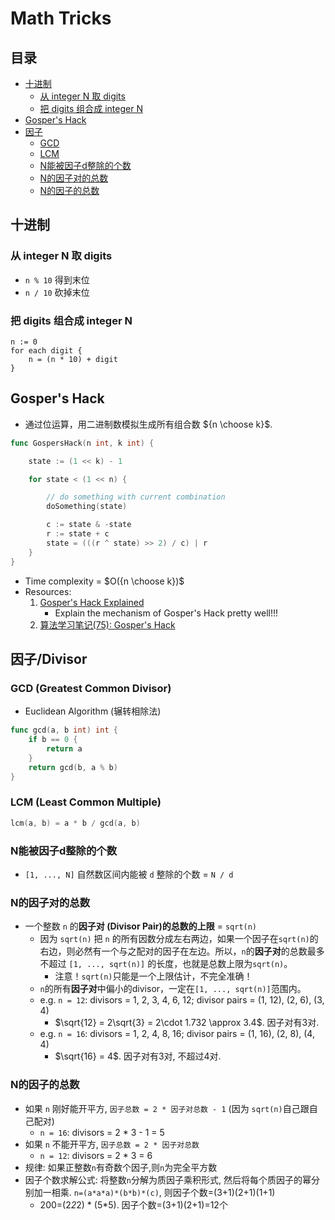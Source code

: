# Math Tricks


## 目录
* [十进制](#十进制)
    * [从 integer N 取 digits](#从-integer-n-取-digits)
    * [把 digits 组合成 integer N](#把-digits-组合成-integer-n)
* [Gosper's Hack](#gospers-hack)
* [因子](#因子divisor)
    * [GCD](#gcd-greatest-common-divisor)
    * [LCM](#lcm-least-common-multiple)
    * [N能被因子d整除的个数](#n能被因子d整除的个数)
    * [N的因子对的总数](#n的因子对的总数)
    * [N的因子的总数](#n的因子的总数)

## 十进制
### 从 integer N 取 digits
* `n % 10` 得到末位
* `n / 10` 砍掉末位

### 把 digits 组合成 integer N
```
n := 0
for each digit {
    n = (n * 10) + digit
}
```

## Gosper's Hack
* 通过位运算，用二进制数模拟生成所有组合数 ${n \choose k}$.
```go
func GospersHack(n int, k int) {

	state := (1 << k) - 1

	for state < (1 << n) {

		// do something with current combination
		doSomething(state)

		c := state & -state
		r := state + c
		state = (((r ^ state) >> 2) / c) | r
	}
}
```
* Time complexity = $O({n \choose k})$
* Resources:
    1. [Gosper's Hack Explained](https://programmingforinsomniacs.blogspot.com/2018/03/gospers-hack-explained.html)
        - Explain the mechanism of Gosper's Hack pretty well!!!
    2. [算法学习笔记(75): Gosper's Hack](https://zhuanlan.zhihu.com/p/360512296)

## 因子/Divisor
### GCD (Greatest Common Divisor)
* Euclidean Algorithm (辗转相除法)
```go
func gcd(a, b int) int {
    if b == 0 {
        return a
    }
    return gcd(b, a % b)
}
```

### LCM (Least Common Multiple)
```go
lcm(a, b) = a * b / gcd(a, b)
```

### N能被因子d整除的个数
* `[1, ..., N]` 自然数区间内能被 `d` 整除的个数 = `N / d`

### N的因子对的总数
* 一个整数 `n` 的**因子对 (Divisor Pair)**的总数的**上限** = `sqrt(n)`
    * 因为 `sqrt(n)` 把 `n` 的所有因数分成左右两边，如果一个因子在`sqrt(n)`的右边，则必然有一个与之配对的因子在左边。所以，`n`的**因子对**的总数最多不超过 `[1, ..., sqrt(n)]` 的长度，也就是总数上限为`sqrt(n)`。
        * 注意！`sqrt(n)`只能是一个上限估计，不完全准确！
    * `n`的所有**因子对**中偏小的divisor，一定在`[1, ..., sqrt(n)]`范围内。
    * e.g. `n = 12`: divisors = 1, 2, 3, 4, 6, 12; divisor pairs = (1, 12), (2, 6), (3, 4)
        * $\sqrt{12} = 2\sqrt{3} = 2\cdot 1.732 \approx 3.4$. 因子对有3对.
    * e.g. `n = 16`: divisors = 1, 2, 4, 8, 16; divisor pairs = (1, 16), (2, 8), (4, 4)
        * $\sqrt{16} = 4$. 因子对有3对, 不超过4对.

### N的因子的总数
* 如果 `n` 刚好能开平方, `因子总数 = 2 * 因子对总数 - 1` (因为 `sqrt(n)`自己跟自己配对)
    * `n = 16`: divisors = 2 * 3 - 1 = 5
* 如果 `n` 不能开平方, `因子总数 = 2 * 因子对总数`
    * `n = 12`: divisors = 2 * 3 = 6
* 规律: 如果正整数`n`有奇数个因子,则`n`为完全平方数
* 因子个数求解公式: 将整数`n`分解为质因子乘积形式, 然后将每个质因子的幂分别加一相乘. `n=(a*a*a)*(b*b)*(c)`, 则因子个数=(3+1)(2+1)(1+1)
    * 200=(2*2*2) * (5*5). 因子个数=(3+1)(2+1)=12个